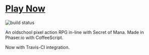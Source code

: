 # [Play Now](http://ashes999.github.io/soe)

![build status](https://travis-ci.org/ashes999/soe.svg?branch=master)

An oldschool pixel action RPG in-line with Secret of Mana. Made in Phaser.io with CoffeeScript.

Now with Travis-CI integration.
